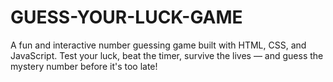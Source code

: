 # GUESS-YOUR-LUCK-GAME
A fun and interactive number guessing game built with HTML, CSS, and JavaScript. Test your luck, beat the timer, survive the lives — and guess the mystery number before it's too late!
